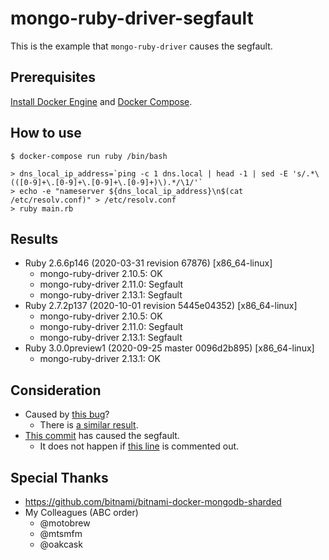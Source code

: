 # mongo-ruby-driver-segfault

This is the example that `mongo-ruby-driver` causes the segfault.

## Prerequisites

[Install Docker Engine](https://docs.docker.com/engine/install/) and [Docker Compose](https://docs.docker.com/compose/install/).

## How to use

```
$ docker-compose run ruby /bin/bash

> dns_local_ip_address=`ping -c 1 dns.local | head -1 | sed -E 's/.*\(([0-9]+\.[0-9]+\.[0-9]+\.[0-9]+)\).*/\1/'`
> echo -e "nameserver ${dns_local_ip_address}\n$(cat /etc/resolv.conf)" > /etc/resolv.conf
> ruby main.rb
```

## Results

- Ruby 2.6.6p146 (2020-03-31 revision 67876) [x86_64-linux]
  - mongo-ruby-driver 2.10.5: OK
  - mongo-ruby-driver 2.11.0: Segfault
  - mongo-ruby-driver 2.13.1: Segfault
- Ruby 2.7.2p137 (2020-10-01 revision 5445e04352) [x86_64-linux]
  - mongo-ruby-driver 2.10.5: OK
  - mongo-ruby-driver 2.11.0: Segfault
  - mongo-ruby-driver 2.13.1: Segfault
- Ruby 3.0.0preview1 (2020-09-25 master 0096d2b895) [x86_64-linux]
  - mongo-ruby-driver 2.13.1: OK

## Consideration

- Caused by [this bug](https://bugs.ruby-lang.org/issues/16288)?
  - There is [a similar result](https://github.com/ruby-concurrency/concurrent-ruby/issues/808#issuecomment-534944201).
- [This commit](https://github.com/mongodb/mongo-ruby-driver/commit/485ee7b24a1d34b3ea52b998dfd4dcc25454b6a5) has caused the segfault.
  - It does not happen if [this line](https://github.com/mongodb/mongo-ruby-driver/commit/485ee7b24a1d34b3ea52b998dfd4dcc25454b6a5#diff-10c9bc0ac2ab9e61b772cab992027054809ec5e71268a32541e374a7e7b5af9aR70) is commented out.

## Special Thanks

- https://github.com/bitnami/bitnami-docker-mongodb-sharded
- My Colleagues (ABC order)
  - @motobrew
  - @mtsmfm
  - @oakcask
